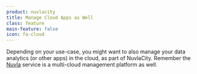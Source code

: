 ```yaml
---
product: nuvlacity
title: Manage Cloud Apps as Well
class: feature
main-feature: false
icon: fa-cloud
---
```


Depending on your use-case, you might want to also manage your data analytics (or other apps) in the cloud, as part of NuvlaCity. Remember the [Nuvla](/products-and-services/nuvla/overview) service is a multi-cloud management platform as well. 
